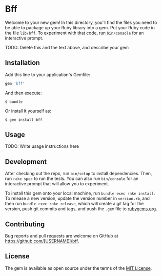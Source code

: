 # Bff

Welcome to your new gem! In this directory, you'll find the files you need to be able to package up your Ruby library into a gem. Put your Ruby code in the file `lib/bff`. To experiment with that code, run `bin/console` for an interactive prompt.

TODO: Delete this and the text above, and describe your gem

## Installation

Add this line to your application's Gemfile:

```ruby
gem 'bff'
```

And then execute:

    $ bundle

Or install it yourself as:

    $ gem install bff

## Usage

TODO: Write usage instructions here

## Development

After checking out the repo, run `bin/setup` to install dependencies. Then, run `rake spec` to run the tests. You can also run `bin/console` for an interactive prompt that will allow you to experiment.

To install this gem onto your local machine, run `bundle exec rake install`. To release a new version, update the version number in `version.rb`, and then run `bundle exec rake release`, which will create a git tag for the version, push git commits and tags, and push the `.gem` file to [rubygems.org](https://rubygems.org).

## Contributing

Bug reports and pull requests are welcome on GitHub at https://github.com/[USERNAME]/bff.


## License

The gem is available as open source under the terms of the [MIT License](http://opensource.org/licenses/MIT).

